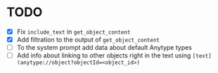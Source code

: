 # TODO

- [x] Fix `include_text` in `get_object_content`
- [x] Add filtration to the output of `get_object_content`
- [ ] To the system prompt add data about default Anytype types
- [ ] Add info about linking to other objects right in the text using `[text](anytype://object?objectId=<object_id>)`
